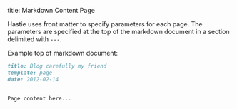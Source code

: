 title: Markdown Content Page

Hastie uses front matter to specify parameters for each page. The parameters are specified at the top of the markdown document in a section delimited with `---`.

Example top of markdown document:

```markdown
title: Blog carefully my friend
template: page
date: 2012-02-14


Page content here...
```
